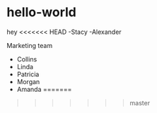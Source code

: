 # hello-world
hey
<<<<<<< HEAD
-Stacy
-Alexander

Marketing team
- Collins
- Linda
- Patricia
- Morgan
- Amanda
=======
>>>>>>> master
